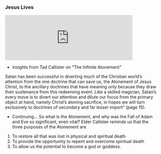 ### Jesus Lives

<iframe width="420" src="https://youtu.be/8KCUs7oJxjc" frameborder="0" allowfullscreen></iframe>


* Insights from Tad Callister on "The Infinite Atonement"

<p>
Satan has been successful in diverting much of the Christian world’s attention from the one doctrine that can save us, the Atonement of Jesus Christ, to the ancillary doctrines that have meaning only because they draw their sustenance from this redeeming event. Like a skilled magician, Satan’s every move is to divert our attention and dilute our focus from the primary object at hand, namely Christ’s atoning sacrifice, in hopes we will turn exclusively to doctrines of secondary and far lesser import” (page 15).
</p>

* Continuing... So what is the Atonement, and why was the Fall of Adam and Eve so significant, even vital? Elder Callister reminds us that the three purposes of the Atonement are 
1. To restore all that was lost in physical and spiritual death
2. To provide the opportunity to repent and overcome spiritual death
3. To allow us the potential to become a god or goddess.
